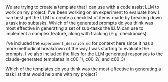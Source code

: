 We are trying to create a template that I can use with a code assist LLM to work on my project. I've been working on an experiment to evaluate how I can best get the LLM to create a checklist of items made by breaking down a task into subtasks. Which of the generated prompts do you think was most effective in generating a set of sub-tasks the LLM can use to implement a complex feature, along with tracking (e.g. checkboxes).

I've included the `experiment_descrion.md` for context here since it has a more methodical breakdown of the way I was starting to evaluate the prompts. I've also included the files for the LLM generated responses to the claude-generated templates in c00_1/, c00_2/, and c00_3/

Which of the templates do you think was the most effective in generating a task list that would help me with my project?
